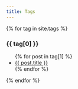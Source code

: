 ```yaml
---
title: Tags
---
```


{% for tag in site.tags %}
  <h3>{{ tag[0] }}</h3>
  <ul>
    {% for post in tag[1] %}
      <li><a href="/blog/{{ post.url }}">{{ post.title }}</a></li>
    {% endfor %}
  </ul>
{% endfor %}
